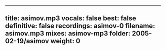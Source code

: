 
---
title: asimov.mp3
vocals: false
best: false
definitive: false
recordings: asimov-0
filename: asimov.mp3
mixes: asimov-mp3
folder: 2005-02-19/asimov
weight: 0
---
